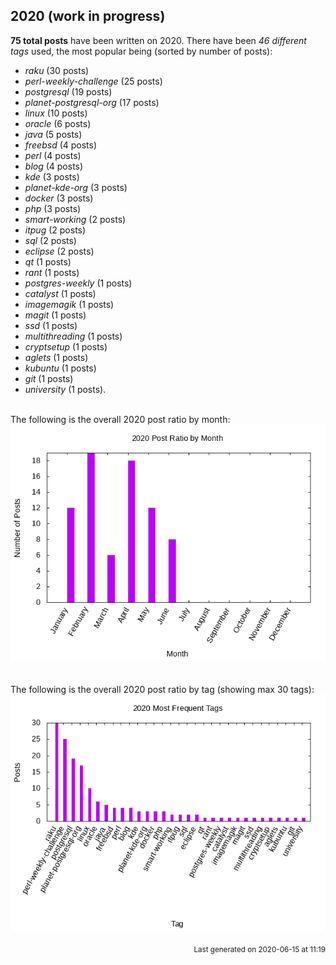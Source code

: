 ## 2020 (work in progress)

**75 total posts** have been written on 2020.
There have been *46 different tags* used, the most
popular being (sorted by number of posts):
 
- *raku* (30 posts)  
- *perl-weekly-challenge* (25 posts)  
- *postgresql* (19 posts)  
- *planet-postgresql-org* (17 posts)  
- *linux* (10 posts)  
- *oracle* (6 posts)  
- *java* (5 posts)  
- *freebsd* (4 posts)  
- *perl* (4 posts)  
- *blog* (4 posts)  
- *kde* (3 posts)  
- *planet-kde-org* (3 posts)  
- *docker* (3 posts)  
- *php* (3 posts)  
- *smart-working* (2 posts)  
- *itpug* (2 posts)  
- *sql* (2 posts)  
- *eclipse* (2 posts)  
- *qt* (1 posts)  
- *rant* (1 posts)  
- *postgres-weekly* (1 posts)  
- *catalyst* (1 posts)  
- *imagemagik* (1 posts)  
- *magit* (1 posts)  
- *ssd* (1 posts)  
- *multithreading* (1 posts)  
- *cryptsetup* (1 posts)  
- *aglets* (1 posts)  
- *kubuntu* (1 posts)  
- *git* (1 posts)  
- *university* (1 posts).<br/>
<br/>
The following is the overall 2020 post ratio by month:
<br/>
    <center>
      <img src="/images/stats/2020-months.png" alt="2020 post ratio per month" />
    </center>
<br/>

<br/>
The following is the overall 2020 post ratio by tag (showing max 30 tags):
<br/>
  <center>
    <img src="/images/stats/2020-tags.png" alt="2020 post ratio per tag" />
  </center>
<br/>

<div align="right">
<small>
Last generated on 2020-06-15 at 11:19
</small>
</div>

<br/>
